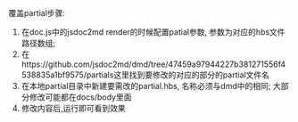 覆盖partial步骤:
1. 在doc.js中的jsdoc2md render的时候配置patial参数, 参数为对应的hbs文件路径数组;
2. 在https://github.com/jsdoc2md/dmd/tree/47459a97944227b381271556f4538835a1bf9575/partials这里找到要修改的对应的部分的partial文件名
3. 在本地partial目录中新建要需改的partial.hbs, 名称必须与dmd中的相同; 大部分修改可能都在docs/body里面
4. 修改内容后,运行即可看到效果